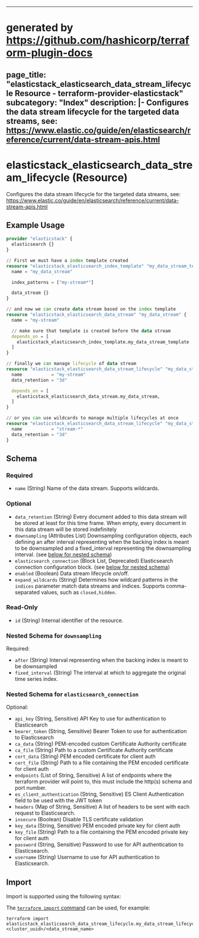 
---
# generated by https://github.com/hashicorp/terraform-plugin-docs
page_title: "elasticstack_elasticsearch_data_stream_lifecycle Resource - terraform-provider-elasticstack"
subcategory: "Index"
description: |-
  Configures the data stream lifecycle for the targeted data streams, see: https://www.elastic.co/guide/en/elasticsearch/reference/current/data-stream-apis.html
---

# elasticstack_elasticsearch_data_stream_lifecycle (Resource)

Configures the data stream lifecycle for the targeted data streams, see: https://www.elastic.co/guide/en/elasticsearch/reference/current/data-stream-apis.html

## Example Usage

```terraform
provider "elasticstack" {
  elasticsearch {}
}

// First we must have a index template created
resource "elasticstack_elasticsearch_index_template" "my_data_stream_template" {
  name = "my_data_stream"

  index_patterns = ["my-stream*"]

  data_stream {}
}

// and now we can create data stream based on the index template
resource "elasticstack_elasticsearch_data_stream" "my_data_stream" {
  name = "my-stream"

  // make sure that template is created before the data stream
  depends_on = [
    elasticstack_elasticsearch_index_template.my_data_stream_template
  ]
}

// finally we can manage lifecycle of data stream
resource "elasticstack_elasticsearch_data_stream_lifecycle" "my_data_stream_lifecycle" {
  name           = "my-stream"
  data_retention = "3d"

  depends_on = [
    elasticstack_elasticsearch_data_stream.my_data_stream,
  ]
}

// or you can use wildcards to manage multiple lifecycles at once
resource "elasticstack_elasticsearch_data_stream_lifecycle" "my_data_stream_lifecycle_multiple" {
  name           = "stream-*"
  data_retention = "3d"
}
```

<!-- schema generated by tfplugindocs -->
## Schema

### Required

- `name` (String) Name of the data stream. Supports wildcards.

### Optional

- `data_retention` (String) Every document added to this data stream will be stored at least for this time frame. When empty, every document in this data stream will be stored indefinitely
- `downsampling` (Attributes List) Downsampling configuration objects, each defining an after interval representing when the backing index is meant to be downsampled and a fixed_interval representing the downsampling interval. (see [below for nested schema](#nestedatt--downsampling))
- `elasticsearch_connection` (Block List, Deprecated) Elasticsearch connection configuration block. (see [below for nested schema](#nestedblock--elasticsearch_connection))
- `enabled` (Boolean) Data stream lifecycle on/off.
- `expand_wildcards` (String) Determines how wildcard patterns in the `indices` parameter match data streams and indices. Supports comma-separated values, such as `closed,hidden`.

### Read-Only

- `id` (String) Internal identifier of the resource.

<a id="nestedatt--downsampling"></a>
### Nested Schema for `downsampling`

Required:

- `after` (String) Interval representing when the backing index is meant to be downsampled
- `fixed_interval` (String) The interval at which to aggregate the original time series index.


<a id="nestedblock--elasticsearch_connection"></a>
### Nested Schema for `elasticsearch_connection`

Optional:

- `api_key` (String, Sensitive) API Key to use for authentication to Elasticsearch
- `bearer_token` (String, Sensitive) Bearer Token to use for authentication to Elasticsearch
- `ca_data` (String) PEM-encoded custom Certificate Authority certificate
- `ca_file` (String) Path to a custom Certificate Authority certificate
- `cert_data` (String) PEM encoded certificate for client auth
- `cert_file` (String) Path to a file containing the PEM encoded certificate for client auth
- `endpoints` (List of String, Sensitive) A list of endpoints where the terraform provider will point to, this must include the http(s) schema and port number.
- `es_client_authentication` (String, Sensitive) ES Client Authentication field to be used with the JWT token
- `headers` (Map of String, Sensitive) A list of headers to be sent with each request to Elasticsearch.
- `insecure` (Boolean) Disable TLS certificate validation
- `key_data` (String, Sensitive) PEM encoded private key for client auth
- `key_file` (String) Path to a file containing the PEM encoded private key for client auth
- `password` (String, Sensitive) Password to use for API authentication to Elasticsearch.
- `username` (String) Username to use for API authentication to Elasticsearch.

## Import

Import is supported using the following syntax:

The [`terraform import` command](https://developer.hashicorp.com/terraform/cli/commands/import) can be used, for example:

```shell
terraform import elasticstack_elasticsearch_data_stream_lifecycle.my_data_stream_lifecycle <cluster_uuid>/<data_stream_name>
```
